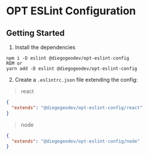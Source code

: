 # OPT ESLint Configuration

## Getting Started

1. Install the dependencies

```batch
npm i -D eslint @diegogeodev/opt-eslint-config
REM or
yarn add -D eslint @diegogeodev/opt-eslint-config
```

2. Create a `.eslintrc.json` file extending the config:

> react

```json
{
  "extends": "@diegogeodev/opt-eslint-config/react"
}
```

> node

```json
{
  "extends": "@diegogeodev/opt-eslint-config/node"
}
```